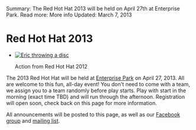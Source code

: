Summary: The Red Hot Hat 2013 will be held on April 27th at Enterprise Park.
Read more: More info
Updated: March 7, 2013

# Red Hot Hat 2013

<ul class="thumbnails pull-right">
    <li class="span3">
        <div class="thumbnail">
            <a href="#">
                <img src="/images/tener-throw.jpg" alt="Eric throwing a disc">
            </a>
            <p>
                Action from Red Hot Hat 2012
            </p>
        </div>
    </li>
</ul>

The 2013 Red Hot Hat will be held at [Enterprise Park](/places/enterprise) on April 27, 2013.
All are welcome to this fun, all-day event!
You don't need to come with a team, we assign you to a team randomly before play starts.
Play with start in the morning (exact time TBD) and will run through the afternoon.
Registration will open soon, check back on this page for more information.

All announcements will be posted to this page, as well as our [Facebook group](https://www.facebook.com/groups/ReddingUltimateAssociation/) and [mailing list](https://groups.google.com/forum/?fromgroups#!forum/redding-ultimate-association).
